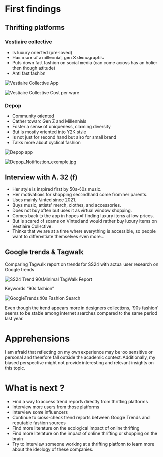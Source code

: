 # First findings

## Thrifting platforms

### Vestiaire collective

- Is luxury oriented (pre-loved)
- Has more of a millennial, gen X demographic
- Puts down fast fashion on social media (can come across has an holier then though attitude)
- Anti fast fashion

![Vestiaire Collective App](/INSPIRATION/IMGS/1711440350-vestiaire-collective.png)

![Vestiaire Collective Cost per ware](/DATA/PHASE1/IMGS/Vestiaire_Collective_CostPerWare.png)

### Depop

- Community oriented
- Cather toward Gen Z and Millennials
- Foster a sense of uniqueness, claiming diversity
- But is mostly oriented into Y2K style
- Is not just for second hand but also for small brand
- Talks more about cyclical fashion

![Depop app](/INSPIRATION/IMGS/depop-app.webp)

![Depop_Notification_exemple.jpg](/DATA/PHASE1/IMGS/Depop_Notification_exemple.jpg)

## Interview with A. 32 (f)

- Her style is inspired first by 50s-60s music.
- Her motivations for shopping secondhand come from her parents.
- Uses mainly Vinted since 2021.
- Buys music, artists' merch, clothes, and accessories.
- Does not buy often but uses it as virtual window shopping.
- Comes back to the app in hopes of finding luxury items at low prices.
- But is scared of scams on Vinted and would rather buy luxury items on Vestiaire Collective.
- Thinks that we are at a time where everything is accessible, so people want to differentiate themselves even more…

## Google trends & Tagwalk

Comparing Tagwalk report on trends for SS24 with actual user research on Google trends

![SS24 Trend 90sMinimal TagWalk Report](/DATA/PHASE1/IMGS/GoogleTrends_90sFashion_Search_29-05-2024.png)

Keywords “90s fashion”

![GoogleTrends 90s Fashion Search](/DATA/PHASE1/IMGS/GoogleTrends_1990Fashion_Search_29-05-2024.png)

Even though the trend appears more in designers collections, '90s fashion' seems to be stable among internet searches compared to the same period last year.

# Apprehensions

I am afraid that reflecting on my own experience may be too sensitive or personal and therefore fall outside the academic context. Additionally, my biased perspective might not provide interesting and relevant insights on this topic.

# What is next ?

- Find a way to access trend reports directly from thrifting platforms
- Interview more users from those platforms
- Interview some influencers
- Continue to cross-check trend reports between Google Trends and reputable fashion sources
- Find more literature on the ecological impact of online thrifting
- Find more literature on the impact of online thrifting or shopping on the brain
- Try to interview someone working at a thrifting platform to learn more about the ideology of these companies.